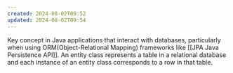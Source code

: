 ```yaml
---
created: 2024-08-02T09:52
updated: 2024-08-02T09:54
---
```

Key concept in Java applications that interact with databases, particularly when using ORM(Object-Relational Mapping) frameworks like [[JPA Java Persistence API]]. An entity class represents a table in a relational database and each instance of an entity class corresponds to a row in that table. 